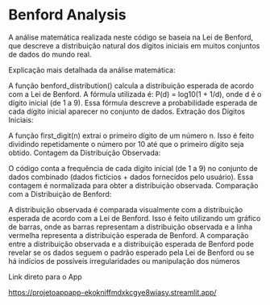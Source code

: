 # Benford Analysis

A análise matemática realizada neste código se baseia na Lei de Benford, que descreve a distribuição natural dos dígitos iniciais em muitos conjuntos de dados do mundo real.

Explicação mais detalhada da análise matemática:

A função benford_distribution() calcula a distribuição esperada de acordo com a Lei de Benford.
A fórmula utilizada é: P(d) = log10(1 + 1/d), onde d é o dígito inicial (de 1 a 9).
Essa fórmula descreve a probabilidade esperada de cada dígito inicial aparecer no conjunto de dados.
Extração dos Dígitos Iniciais:

A função first_digit(n) extrai o primeiro dígito de um número n.
Isso é feito dividindo repetidamente o número por 10 até que o primeiro dígito seja obtido.
Contagem da Distribuição Observada:

O código conta a frequência de cada dígito inicial (de 1 a 9) no conjunto de dados combinado (dados fictícios + dados fornecidos pelo usuário).
Essa contagem é normalizada para obter a distribuição observada.
Comparação com a Distribuição de Benford:

A distribuição observada é comparada visualmente com a distribuição esperada de acordo com a Lei de Benford.
Isso é feito utilizando um gráfico de barras, onde as barras representam a distribuição observada e a linha vermelha representa a distribuição esperada de Benford.
A comparação entre a distribuição observada e a distribuição esperada de Benford pode revelar se os dados seguem o padrão esperado pela Lei de Benford ou se há indícios de possíveis irregularidades ou manipulação dos números

Link direto para o App

https://projetoappapp-ekokniffmdxkcgye8wiasy.streamlit.app/
